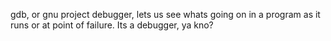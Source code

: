 gdb, or gnu project debugger, lets us see whats going on in a program as it runs or at point of failure.
Its a debugger, ya kno?